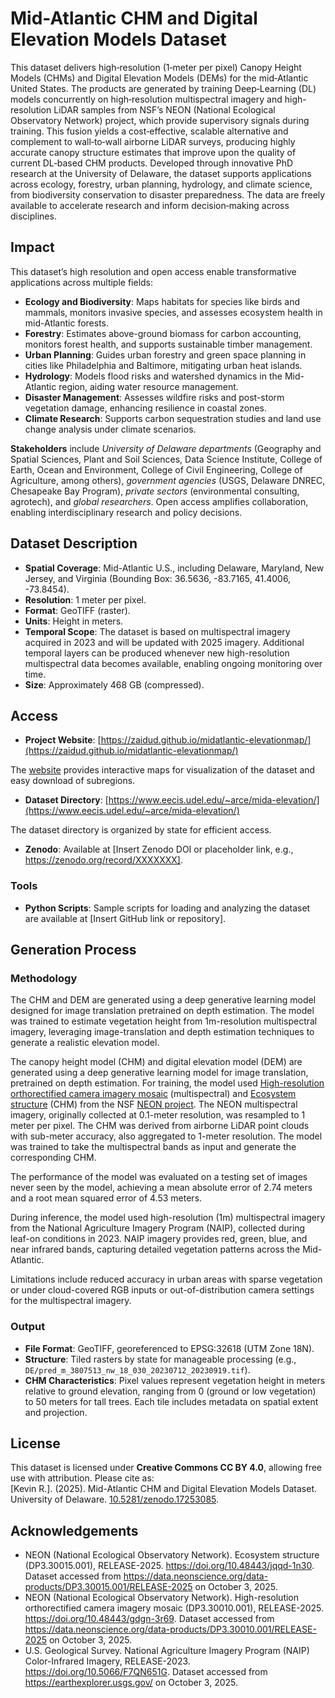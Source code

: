 # Mid-Atlantic CHM and Digital Elevation Models Dataset

This dataset delivers high‑resolution (1‑meter per pixel) Canopy Height Models (CHMs) and Digital Elevation Models (DEMs) for the mid‑Atlantic United States. The products are generated by training Deep‑Learning (DL) models concurrently on high‑resolution multispectral imagery and high-resolution LiDAR samples from NSF’s NEON (National Ecological Observatory Network) project, which provide supervisory signals during training. This fusion yields a cost‑effective, scalable alternative and complement to wall‑to‑wall airborne LiDAR surveys, producing highly accurate canopy structure estimates that improve upon the quality of current DL‑based CHM products. Developed through innovative PhD research at the University of Delaware, the dataset supports applications across ecology, forestry, urban planning, hydrology, and climate science, from biodiversity conservation to disaster preparedness. The data are freely available to accelerate research and inform decision‑making across disciplines. 

## Impact

This dataset’s high resolution and open access enable transformative applications across multiple fields:
- **Ecology and Biodiversity**: Maps habitats for species like birds and mammals, monitors invasive species, and assesses ecosystem health in mid-Atlantic forests.
- **Forestry**: Estimates above-ground biomass for carbon accounting, monitors forest health, and supports sustainable timber management.
- **Urban Planning**: Guides urban forestry and green space planning in cities like Philadelphia and Baltimore, mitigating urban heat islands.
- **Hydrology**: Models flood risks and watershed dynamics in the Mid-Atlantic region, aiding water resource management.
- **Disaster Management**: Assesses wildfire risks and post-storm vegetation damage, enhancing resilience in coastal zones.
- **Climate Research**: Supports carbon sequestration studies and land use change analysis under climate scenarios.

**Stakeholders** include _University of Delaware departments_ (Geography and Spatial Sciences, Plant and Soil Sciences, Data Science Institute, College of Earth, Ocean and Environment, College of Civil Engineering, College of Agriculture, among others), _government agencies_ (USGS, Delaware DNREC, Chesapeake Bay Program), _private sectors_ (environmental consulting, agrotech), and _global researchers_. Open access amplifies collaboration, enabling interdisciplinary research and policy decisions. 

## Dataset Description

- **Spatial Coverage**: Mid-Atlantic U.S., including Delaware, Maryland, New Jersey, and Virginia (Bounding Box: 36.5636, -83.7165, 41.4006, -73.8454).
- **Resolution**: 1 meter per pixel.
- **Format**: GeoTIFF (raster).
- **Units**: Height in meters.
- **Temporal Scope**: The dataset is based on multispectral imagery acquired in 2023 and will be updated with 2025 imagery. Additional temporal layers can be produced whenever new high-resolution multispectral data becomes available, enabling ongoing monitoring over time.
- **Size**: Approximately 468 GB (compressed).

## Access

- **Project Website**: [https://zaidud.github.io/midatlantic-elevationmap/](https://zaidud.github.io/midatlantic-elevationmap/)

The [website](https://zaidud.github.io/midatlantic-elevationmap/) provides interactive maps for visualization of the dataset and easy download of subregions.
- **Dataset Directory**: [https://www.eecis.udel.edu/~arce/mida-elevation/](https://www.eecis.udel.edu/~arce/mida-elevation/)

The dataset directory is organized by state for efficient access.

- **Zenodo**: Available at [Insert Zenodo DOI or placeholder link, e.g., https://zenodo.org/record/XXXXXXX].

### Tools

- **Python Scripts**: Sample scripts for loading and analyzing the dataset are available at [Insert GitHub link or repository].

## Generation Process

### Methodology

The CHM and DEM are generated using a deep generative learning model designed for image translation pretrained on depth estimation. The model was trained to estimate vegetation height from 1m-resolution multispectral imagery, leveraging image-translation and depth estimation techniques to generate a realistic elevation model.

The canopy height model (CHM) and digital elevation model (DEM) are generated using a deep generative learning model for image translation, pretrained on depth estimation. For training, the model used [High-resolution orthorectified camera imagery mosaic](https://data.neonscience.org/data-products/DP3.30010.001) (multispectral) and [Ecosystem structure](https://data.neonscience.org/data-products/DP3.30015.001) (CHM) from the NSF [NEON project](https://data.neonscience.org/). The NEON multispectral imagery, originally collected at 0.1-meter resolution, was resampled to 1 meter per pixel. The CHM was derived from airborne LiDAR point clouds with sub-meter accuracy, also aggregated to 1-meter resolution. The model was trained to take the multispectral bands as input and generate the corresponding CHM.

The performance of the model was evaluated on a testing set of images never seen by the model, achieving a mean absolute error of 2.74 meters and a root mean squared error of 4.53 meters.

During inference, the model used high-resolution (1m) multispectral imagery from the National Agriculture Imagery Program (NAIP), collected during leaf-on conditions in 2023. NAIP imagery provides red, green, blue, and near infrared bands, capturing detailed vegetation patterns across the Mid-Atlantic.

Limitations include reduced accuracy in urban areas with sparse vegetation or under cloud-covered RGB inputs or out-of-distribution camera settings for the multispectral imagery.

### Output

- **File Format**: GeoTIFF, georeferenced to EPSG:32618 (UTM Zone 18N).
- **Structure**: Tiled rasters by state for manageable processing (e.g., `DE/pred_m_3807513_nw_18_030_20230712_20230919.tif`).
- **CHM Characteristics**: Pixel values represent vegetation height in meters relative to ground elevation, ranging from 0 (ground or low vegetation) to 50 meters for tall trees. Each tile includes metadata on spatial extent and projection.

## License

This dataset is licensed under **Creative Commons CC BY 4.0**, allowing free use with attribution. Please cite as:  
[Kevin R.]. (2025). Mid-Atlantic CHM and Digital Elevation Models Dataset. University of Delaware. [10.5281/zenodo.17253085](10.5281/zenodo.17253085
).

## Acknowledgements

 - NEON (National Ecological Observatory Network). Ecosystem structure (DP3.30015.001), RELEASE-2025. https://doi.org/10.48443/jqqd-1n30. Dataset accessed from https://data.neonscience.org/data-products/DP3.30015.001/RELEASE-2025 on October 3, 2025.
 - NEON (National Ecological Observatory Network). High-resolution orthorectified camera imagery mosaic (DP3.30010.001), RELEASE-2025. https://doi.org/10.48443/gdgn-3r69. Dataset accessed from https://data.neonscience.org/data-products/DP3.30010.001/RELEASE-2025 on October 3, 2025.
 - U.S. Geological Survey. National Agriculture Imagery Program (NAIP) Color-Infrared Imagery, RELEASE-2023. https://doi.org/10.5066/F7QN651G. Dataset accessed from https://earthexplorer.usgs.gov/ on October 3, 2025.
